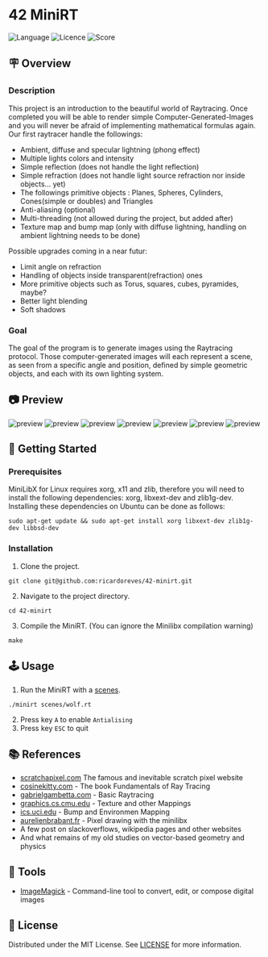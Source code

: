 
# 42 MiniRT
![Language](https://img.shields.io/static/v1?label=language&message=c&color=blue) ![Licence](https://img.shields.io/badge/license-MIT-green) ![Score](https://42-project-badge.glitch.me/users/rpinto-r/project/minirt) 

## 🪧 Overview
### Description
This project is an introduction to the beautiful world of Raytracing.
Once completed you will be able to render simple Computer-Generated-Images and you
will never be afraid of implementing mathematical formulas again.
Our first raytracer handle the followings:
* Ambient, diffuse and specular lightning (phong effect)
* Multiple lights colors and intensity
* Simple reflection (does not handle the light reflection)
* Simple refraction (does not handle light source refraction nor inside objects... yet)
* The followings primitive objects : Planes, Spheres, Cylinders, Cones(simple or doubles) and Triangles
* Anti-aliasing (optional)
* Multi-threading (not allowed during the project, but added after)
* Texture map and bump map (only with diffuse lightning, handling on ambient lightning needs to be done)

Possible upgrades coming in a near futur:
* Limit angle on refraction
* Handling of objects inside transparent(refraction) ones
* More primitive objects such as Torus, squares, cubes, pyramides, maybe?
* Better light blending
* Soft shadows

### Goal
The goal of the program is to generate images using the Raytracing protocol. Those computer-generated images will each represent a scene, as seen from a specific angle and position, defined by simple geometric objects, and each with its own lighting system.

## 📷 Preview
![preview](imgs/preview/wolf.png)
![preview](imgs/preview/room.png)
![preview](imgs/preview/earth.png)
![preview](imgs/preview/balls.png)
![preview](imgs/preview/checkboard.png)
![preview](imgs/preview/shadows.png)
![preview](imgs/preview/atom.png)


## 🚀 Getting Started

### Prerequisites

MiniLibX for Linux requires xorg, x11 and zlib, therefore you will need to install the following dependencies: xorg, libxext-dev and zlib1g-dev. Installing these dependencies on Ubuntu can be done as follows:
```
sudo apt-get update && sudo apt-get install xorg libxext-dev zlib1g-dev libbsd-dev
```

### Installation
1. Clone the project.
```
git clone git@github.com:ricardoreves/42-minirt.git
```
2. Navigate to the project directory.
```
cd 42-minirt
```
3. Compile the MiniRT. (You can ignore the Minilibx compilation warning)
```
make
```

## 🕹 Usage
1. Run the MiniRT with a [scenes](scenes/).
```
./minirt scenes/wolf.rt
```
2. Press key `A` to enable `Antialising`
3. Press key `ESC` to quit 


## 📚 References
- [scratchapixel.com](https://www.scratchapixel.com/) The famous and inevitable scratch pixel website
- [cosinekitty.com](http://cosinekitty.com/raytrace/raytrace_us.pdf) - The book Fundamentals of Ray Tracing
- [gabrielgambetta.com](https://www.gabrielgambetta.com/computer-graphics-from-scratch/02-basic-raytracing.html) - Basic Raytracing
- [graphics.cs.cmu.edu](http://graphics.cs.cmu.edu/nsp/course/15-462/Spring04/slides/09-texture.pdf) - Texture and other Mappings
- [ics.uci.edu](https://www.ics.uci.edu/~majumder/VC/classes/BEmap.pdf) - Bump and Environmen Mapping
- [aurelienbrabant.fr](https://aurelienbrabant.fr/blog/pixel-drawing-with-the-minilibx#finding-the-pixels-first-bytes-address) - Pixel drawing with the minilibx
- A few post on slackoverflows, wikipedia pages and other websites
- And what remains of my old studies on vector-based geometry and physics


## 🧰 Tools
- [ImageMagick](https://imagemagick.org/) - Command-line tool to convert, edit, or compose digital images


## 📝 License
Distributed under the MIT License. See [LICENSE](LICENSE) for more information.


